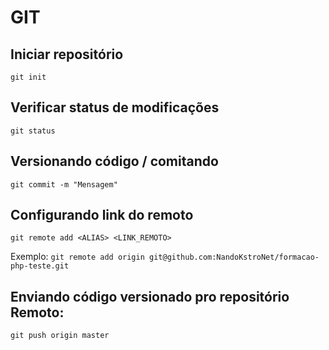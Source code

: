 # GIT 

## Iniciar repositório
 `git init`

## Verificar status de modificações

 `git status`

## Versionando código / comitando

 `git commit -m "Mensagem"`

## Configurando link do remoto

 `git remote add <ALIAS> <LINK_REMOTO>`

Exemplo:
  `git remote add origin git@github.com:NandoKstroNet/formacao-php-teste.git`

## Enviando código versionado pro repositório Remoto:

 `git push origin master`
